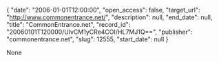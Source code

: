 {
  "date": "2006-01-01T12:00:00", 
  "open_access": false, 
  "target_url": "http://www.commonentrance.net/", 
  "description": null, 
  "end_date": null, 
  "title": "CommonEntrance.net", 
  "record_id": "20060101T120000/UlvCM1yCRe4COI/HL7MJ1Q==", 
  "publisher": "commonentrance.net", 
  "slug": 12555, 
  "start_date": null
}

None